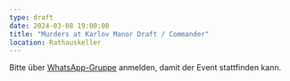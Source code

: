 ```yaml
---
type: draft
date: 2024-03-08 19:00:00
title: "Murders at Karlov Manor Draft / Commander"
location: Rathauskeller
---
```


Bitte über [WhatsApp-Gruppe](https://chat.whatsapp.com/HQ7IINFrZB63esDNRqsIUw) anmelden, damit der Event stattfinden kann.